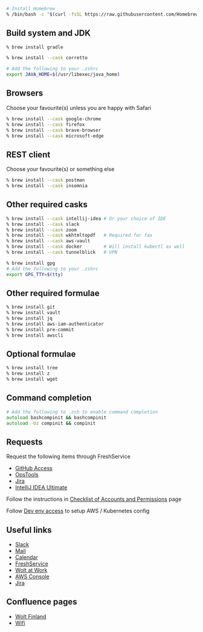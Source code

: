 ```zsh
# Install Homebrew
% /bin/bash -c "$(curl -fsSL https://raw.githubusercontent.com/Homebrew/install/HEAD/install.sh)"
```

## Build system and JDK

```zsh
% brew install gradle

% brew install --cask corretto

# Add the following to your .zshrc
export JAVA_HOME=$(/usr/libexec/java_home)
```

## Browsers

Choose your favourite(s) unless you are happy with Safari

```zsh
% brew install --cask google-chrome
% brew install --cask firefox
% brew install --cask brave-browser
% brew install --cask microsoft-edge
```

## REST client

Choose your favourite(s) or something else

```zsh
% brew install --cask postman
% brew install --cask insomnia
```

## Other required casks

```zsh
% brew install --cask intellij-idea # Or your choice of IDE
% brew install --cask slack
% brew install --cask zoom
% brew install --cask wkhtmltopdf   # Required for fax
% brew install --cask aws-vault
% brew install --cask docker        # Will install kubectl as well
% brew install --cask tunnelblick   # VPN

% brew install gpg
# Add the following to your .zshrc
export GPG_TTY=$(tty)
```

## Other required formulae

```zsh
% brew install git
% brew install vault
% brew install jq
% brew install aws-iam-authenticator
% brew install pre-commit
% brew install awscli
```

## Optional formulae

```zsh
% brew install tree
% brew install z
% brew install wget
```

## Command completion

```zsh
# Add the following to .zsh to enable command completion 
autoload bashcompinit && bashcompinit
autoload -Uz compinit && compinit
```

## Requests

Request the following items through FreshService

- [GitHub Access](https://wolt.freshservice.com/support/catalog/items/51)
- [OpsTools](https://wolt.freshservice.com/support/catalog/items/47)
- [Jira](https://wolt.freshservice.com/support/catalog/items/52)
- [IntelliJ IDEA Ultimate](https://wolt.freshservice.com/support/tickets/23839)


Follow the instructions in [Checklist of Accounts and Permissions](https://woltwide.atlassian.net/wiki/spaces/ENG/pages/1057129928) page

Follow [Dev env access](https://kube-login.development-internal.dev.woltapi.com) to setup AWS / Kubernetes config

## Useful links

- [Slack](https://wolt.slack.com)
- [Mail](https://accounts.google.com/signin/v2/identifier?continue=https%3A%2F%2Fmail.google.com%2Fmail%2F&hl=en-GB)
- [Calendar](https://calendar.google.com)
- [FreshService](https://wolt.freshservice.com)
- [Wolt at Work](https://corporate.wolt.com)
- [AWS Console](https://wolt.signin.aws.amazon.com/console)
- [Jira](https://woltwide.atlassian.net/jira)

## Confluence pages

- [Wolt Finland](https://woltwide.atlassian.net/wiki/spaces/PEOP/pages/179437569)
- [Wifi](https://woltwide.atlassian.net/wiki/spaces/PEOP/pages/227737638)
